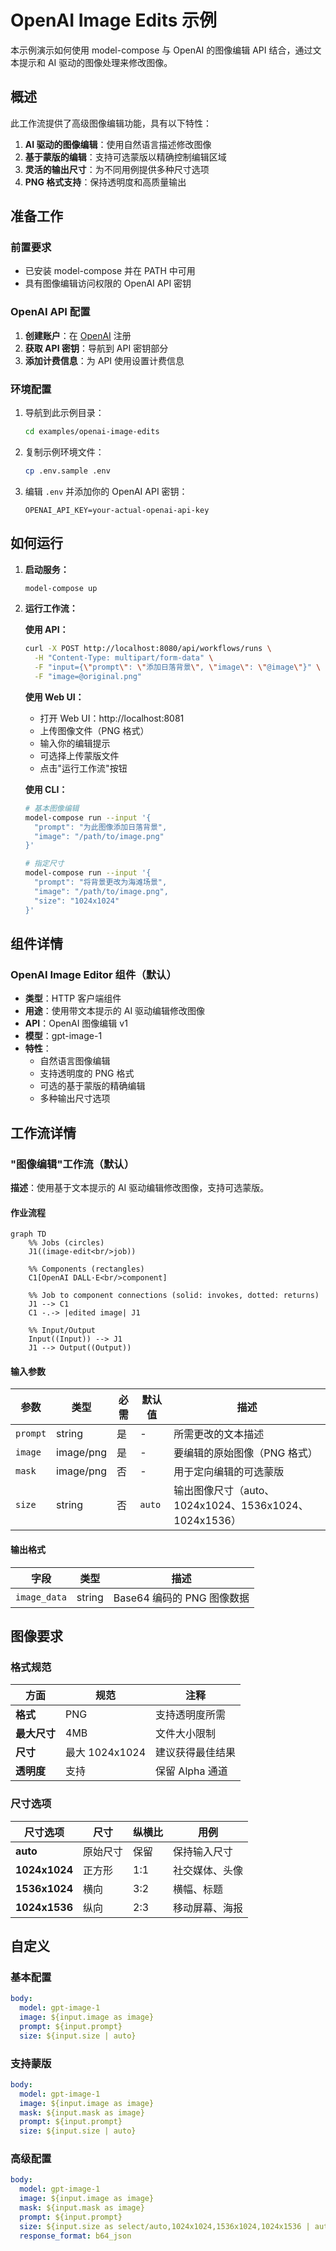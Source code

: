 # OpenAI Image Edits 示例

本示例演示如何使用 model-compose 与 OpenAI 的图像编辑 API 结合，通过文本提示和 AI 驱动的图像处理来修改图像。

## 概述

此工作流提供了高级图像编辑功能，具有以下特性：

1. **AI 驱动的图像编辑**：使用自然语言描述修改图像
2. **基于蒙版的编辑**：支持可选蒙版以精确控制编辑区域
3. **灵活的输出尺寸**：为不同用例提供多种尺寸选项
4. **PNG 格式支持**：保持透明度和高质量输出

## 准备工作

### 前置要求

- 已安装 model-compose 并在 PATH 中可用
- 具有图像编辑访问权限的 OpenAI API 密钥

### OpenAI API 配置

1. **创建账户**：在 [OpenAI](https://platform.openai.com/) 注册
2. **获取 API 密钥**：导航到 API 密钥部分
3. **添加计费信息**：为 API 使用设置计费信息

### 环境配置

1. 导航到此示例目录：
   ```bash
   cd examples/openai-image-edits
   ```

2. 复制示例环境文件：
   ```bash
   cp .env.sample .env
   ```

3. 编辑 `.env` 并添加你的 OpenAI API 密钥：
   ```env
   OPENAI_API_KEY=your-actual-openai-api-key
   ```

## 如何运行

1. **启动服务：**
   ```bash
   model-compose up
   ```

2. **运行工作流：**

   **使用 API：**
   ```bash
   curl -X POST http://localhost:8080/api/workflows/runs \
     -H "Content-Type: multipart/form-data" \
     -F "input={\"prompt\": \"添加日落背景\", \"image\": \"@image\"}" \
     -F "image=@original.png"
   ```

   **使用 Web UI：**
   - 打开 Web UI：http://localhost:8081
   - 上传图像文件（PNG 格式）
   - 输入你的编辑提示
   - 可选择上传蒙版文件
   - 点击"运行工作流"按钮

   **使用 CLI：**
   ```bash
   # 基本图像编辑
   model-compose run --input '{
     "prompt": "为此图像添加日落背景",
     "image": "/path/to/image.png"
   }'

   # 指定尺寸
   model-compose run --input '{
     "prompt": "将背景更改为海滩场景",
     "image": "/path/to/image.png",
     "size": "1024x1024"
   }'
   ```

## 组件详情

### OpenAI Image Editor 组件（默认）
- **类型**：HTTP 客户端组件
- **用途**：使用带文本提示的 AI 驱动编辑修改图像
- **API**：OpenAI 图像编辑 v1
- **模型**：gpt-image-1
- **特性**：
  - 自然语言图像编辑
  - 支持透明度的 PNG 格式
  - 可选的基于蒙版的精确编辑
  - 多种输出尺寸选项

## 工作流详情

### "图像编辑"工作流（默认）

**描述**：使用基于文本提示的 AI 驱动编辑修改图像，支持可选蒙版。

#### 作业流程

```mermaid
graph TD
    %% Jobs (circles)
    J1((image-edit<br/>job))

    %% Components (rectangles)
    C1[OpenAI DALL·E<br/>component]

    %% Job to component connections (solid: invokes, dotted: returns)
    J1 --> C1
    C1 -.-> |edited image| J1

    %% Input/Output
    Input((Input)) --> J1
    J1 --> Output((Output))
```

#### 输入参数

| 参数 | 类型 | 必需 | 默认值 | 描述 |
|-----------|------|----------|---------|-------------|
| `prompt` | string | 是 | - | 所需更改的文本描述 |
| `image` | image/png | 是 | - | 要编辑的原始图像（PNG 格式）|
| `mask` | image/png | 否 | - | 用于定向编辑的可选蒙版 |
| `size` | string | 否 | `auto` | 输出图像尺寸（auto、1024x1024、1536x1024、1024x1536）|

#### 输出格式

| 字段 | 类型 | 描述 |
|-------|------|-------------|
| `image_data` | string | Base64 编码的 PNG 图像数据 |

## 图像要求

### 格式规范

| 方面 | 规范 | 注释 |
|--------|---------------|-------|
| **格式** | PNG | 支持透明度所需 |
| **最大尺寸** | 4MB | 文件大小限制 |
| **尺寸** | 最大 1024x1024 | 建议获得最佳结果 |
| **透明度** | 支持 | 保留 Alpha 通道 |

### 尺寸选项

| 尺寸选项 | 尺寸 | 纵横比 | 用例 |
|-------------|------------|--------------|----------|
| **auto** | 原始尺寸 | 保留 | 保持输入尺寸 |
| **1024x1024** | 正方形 | 1:1 | 社交媒体、头像 |
| **1536x1024** | 横向 | 3:2 | 横幅、标题 |
| **1024x1536** | 纵向 | 2:3 | 移动屏幕、海报 |

## 自定义

### 基本配置

```yaml
body:
  model: gpt-image-1
  image: ${input.image as image}
  prompt: ${input.prompt}
  size: ${input.size | auto}
```

### 支持蒙版

```yaml
body:
  model: gpt-image-1
  image: ${input.image as image}
  mask: ${input.mask as image}
  prompt: ${input.prompt}
  size: ${input.size | auto}
```

### 高级配置

```yaml
body:
  model: gpt-image-1
  image: ${input.image as image}
  mask: ${input.mask as image}
  prompt: ${input.prompt}
  size: ${input.size as select/auto,1024x1024,1536x1024,1024x1536 | auto}
  response_format: b64_json
```
